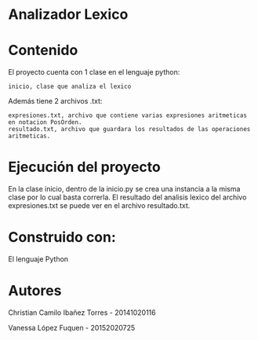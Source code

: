 # Analizador Lexico

# Contenido
El proyecto cuenta con 1 clase en el lenguaje python:

    inicio, clase que analiza el lexico

Además tiene 2 archivos .txt:
   
    expresiones.txt, archivo que contiene varias expresiones aritmeticas en notacion PosOrden.
    resultado.txt, archivo que guardara los resultados de las operaciones aritmeticas.

# Ejecución del proyecto
En la clase inicio, dentro de la inicio.py se crea una instancia a la misma clase por lo cual basta correrla. El resultado del analisis lexico del archivo expresiones.txt se puede ver en el archivo resultado.txt.

# Construido con:
El lenguaje Python

# Autores
Christian Camilo Ibañez Torres - 20141020116

Vanessa López Fuquen - 20152020725
